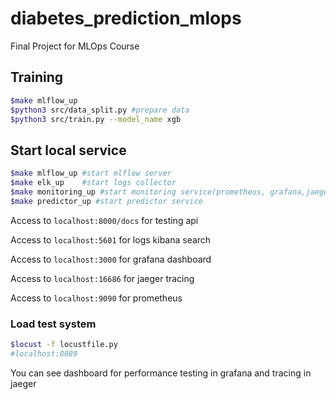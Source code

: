 # diabetes_prediction_mlops

Final Project for MLOps Course


##   Training
```bash
$make mlflow_up 
$python3 src/data_split.py #prepare data
$python3 src/train.py --model_name xgb
```

## Start local service
```bash
$make mlflow_up #start mlflow server
$make elk_up    #start logs collector
$make monitoring_up #start monitoring service(prometheus, grafana,jaeger)
$make predictor_up #start predictor service
```
Access to `localhost:8000/docs` for testing api

Access to `localhost:5601` for logs kibana search

Access to `localhost:3000` for grafana dashboard

Access to `localhost:16686` for jaeger tracing

Access to `localhost:9090` for prometheus
### Load test system
```bash
$locust -f locustfile.py 
#localhost:8089
```
You can see dashboard for performance testing in grafana and tracing in jaeger


